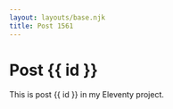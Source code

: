 ```yaml
---
layout: layouts/base.njk
title: Post 1561
---
```


# Post {{ id }}

This is post {{ id }} in my Eleventy project.
